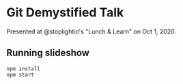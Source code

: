 # Git Demystified Talk

Presented at @stoplightio's "Lunch & Learn" on Oct 1, 2020.

## Running slideshow

```
npm install
npm start
```

